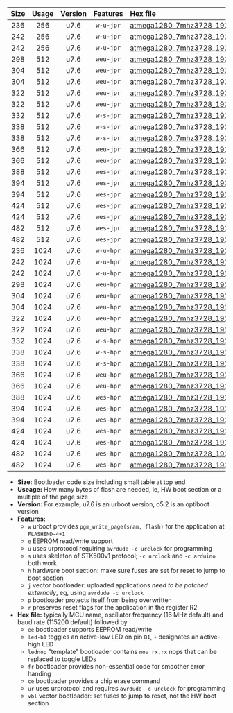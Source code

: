 |Size|Usage|Version|Features|Hex file|
|:-:|:-:|:-:|:-:|:--|
|236|256|u7.6|`w-u-jpr`|[atmega1280_7mhz3728_19200bps_ur_vbl.hex](https://raw.githubusercontent.com/stefanrueger/urboot/main//atmega1280_7mhz3728_19200bps_ur_vbl.hex)|
|242|256|u7.6|`w-u-jpr`|[atmega1280_7mhz3728_19200bps_led+b7_ur_vbl.hex](https://raw.githubusercontent.com/stefanrueger/urboot/main//atmega1280_7mhz3728_19200bps_led+b7_ur_vbl.hex)|
|242|256|u7.6|`w-u-jpr`|[atmega1280_7mhz3728_19200bps_lednop_ur_vbl.hex](https://raw.githubusercontent.com/stefanrueger/urboot/main//atmega1280_7mhz3728_19200bps_lednop_ur_vbl.hex)|
|298|512|u7.6|`weu-jpr`|[atmega1280_7mhz3728_19200bps_ee_ur_vbl.hex](https://raw.githubusercontent.com/stefanrueger/urboot/main//atmega1280_7mhz3728_19200bps_ee_ur_vbl.hex)|
|304|512|u7.6|`weu-jpr`|[atmega1280_7mhz3728_19200bps_ee_led+b7_ur_vbl.hex](https://raw.githubusercontent.com/stefanrueger/urboot/main//atmega1280_7mhz3728_19200bps_ee_led+b7_ur_vbl.hex)|
|304|512|u7.6|`weu-jpr`|[atmega1280_7mhz3728_19200bps_ee_lednop_ur_vbl.hex](https://raw.githubusercontent.com/stefanrueger/urboot/main//atmega1280_7mhz3728_19200bps_ee_lednop_ur_vbl.hex)|
|322|512|u7.6|`weu-jpr`|[atmega1280_7mhz3728_19200bps_ee_led+b7_fr_ur_vbl.hex](https://raw.githubusercontent.com/stefanrueger/urboot/main//atmega1280_7mhz3728_19200bps_ee_led+b7_fr_ur_vbl.hex)|
|322|512|u7.6|`weu-jpr`|[atmega1280_7mhz3728_19200bps_ee_lednop_fr_ur_vbl.hex](https://raw.githubusercontent.com/stefanrueger/urboot/main//atmega1280_7mhz3728_19200bps_ee_lednop_fr_ur_vbl.hex)|
|332|512|u7.6|`w-s-jpr`|[atmega1280_7mhz3728_19200bps_vbl.hex](https://raw.githubusercontent.com/stefanrueger/urboot/main//atmega1280_7mhz3728_19200bps_vbl.hex)|
|338|512|u7.6|`w-s-jpr`|[atmega1280_7mhz3728_19200bps_led+b7_vbl.hex](https://raw.githubusercontent.com/stefanrueger/urboot/main//atmega1280_7mhz3728_19200bps_led+b7_vbl.hex)|
|338|512|u7.6|`w-s-jpr`|[atmega1280_7mhz3728_19200bps_lednop_vbl.hex](https://raw.githubusercontent.com/stefanrueger/urboot/main//atmega1280_7mhz3728_19200bps_lednop_vbl.hex)|
|366|512|u7.6|`weu-jpr`|[atmega1280_7mhz3728_19200bps_ee_led+b7_fr_ce_ur_vbl.hex](https://raw.githubusercontent.com/stefanrueger/urboot/main//atmega1280_7mhz3728_19200bps_ee_led+b7_fr_ce_ur_vbl.hex)|
|366|512|u7.6|`weu-jpr`|[atmega1280_7mhz3728_19200bps_ee_lednop_fr_ce_ur_vbl.hex](https://raw.githubusercontent.com/stefanrueger/urboot/main//atmega1280_7mhz3728_19200bps_ee_lednop_fr_ce_ur_vbl.hex)|
|388|512|u7.6|`wes-jpr`|[atmega1280_7mhz3728_19200bps_ee_vbl.hex](https://raw.githubusercontent.com/stefanrueger/urboot/main//atmega1280_7mhz3728_19200bps_ee_vbl.hex)|
|394|512|u7.6|`wes-jpr`|[atmega1280_7mhz3728_19200bps_ee_led+b7_vbl.hex](https://raw.githubusercontent.com/stefanrueger/urboot/main//atmega1280_7mhz3728_19200bps_ee_led+b7_vbl.hex)|
|394|512|u7.6|`wes-jpr`|[atmega1280_7mhz3728_19200bps_ee_lednop_vbl.hex](https://raw.githubusercontent.com/stefanrueger/urboot/main//atmega1280_7mhz3728_19200bps_ee_lednop_vbl.hex)|
|424|512|u7.6|`wes-jpr`|[atmega1280_7mhz3728_19200bps_ee_led+b7_fr_vbl.hex](https://raw.githubusercontent.com/stefanrueger/urboot/main//atmega1280_7mhz3728_19200bps_ee_led+b7_fr_vbl.hex)|
|424|512|u7.6|`wes-jpr`|[atmega1280_7mhz3728_19200bps_ee_lednop_fr_vbl.hex](https://raw.githubusercontent.com/stefanrueger/urboot/main//atmega1280_7mhz3728_19200bps_ee_lednop_fr_vbl.hex)|
|482|512|u7.6|`wes-jpr`|[atmega1280_7mhz3728_19200bps_ee_led+b7_fr_ce_vbl.hex](https://raw.githubusercontent.com/stefanrueger/urboot/main//atmega1280_7mhz3728_19200bps_ee_led+b7_fr_ce_vbl.hex)|
|482|512|u7.6|`wes-jpr`|[atmega1280_7mhz3728_19200bps_ee_lednop_fr_ce_vbl.hex](https://raw.githubusercontent.com/stefanrueger/urboot/main//atmega1280_7mhz3728_19200bps_ee_lednop_fr_ce_vbl.hex)|
|236|1024|u7.6|`w-u-hpr`|[atmega1280_7mhz3728_19200bps_ur.hex](https://raw.githubusercontent.com/stefanrueger/urboot/main//atmega1280_7mhz3728_19200bps_ur.hex)|
|242|1024|u7.6|`w-u-hpr`|[atmega1280_7mhz3728_19200bps_led+b7_ur.hex](https://raw.githubusercontent.com/stefanrueger/urboot/main//atmega1280_7mhz3728_19200bps_led+b7_ur.hex)|
|242|1024|u7.6|`w-u-hpr`|[atmega1280_7mhz3728_19200bps_lednop_ur.hex](https://raw.githubusercontent.com/stefanrueger/urboot/main//atmega1280_7mhz3728_19200bps_lednop_ur.hex)|
|298|1024|u7.6|`weu-hpr`|[atmega1280_7mhz3728_19200bps_ee_ur.hex](https://raw.githubusercontent.com/stefanrueger/urboot/main//atmega1280_7mhz3728_19200bps_ee_ur.hex)|
|304|1024|u7.6|`weu-hpr`|[atmega1280_7mhz3728_19200bps_ee_led+b7_ur.hex](https://raw.githubusercontent.com/stefanrueger/urboot/main//atmega1280_7mhz3728_19200bps_ee_led+b7_ur.hex)|
|304|1024|u7.6|`weu-hpr`|[atmega1280_7mhz3728_19200bps_ee_lednop_ur.hex](https://raw.githubusercontent.com/stefanrueger/urboot/main//atmega1280_7mhz3728_19200bps_ee_lednop_ur.hex)|
|322|1024|u7.6|`weu-hpr`|[atmega1280_7mhz3728_19200bps_ee_led+b7_fr_ur.hex](https://raw.githubusercontent.com/stefanrueger/urboot/main//atmega1280_7mhz3728_19200bps_ee_led+b7_fr_ur.hex)|
|322|1024|u7.6|`weu-hpr`|[atmega1280_7mhz3728_19200bps_ee_lednop_fr_ur.hex](https://raw.githubusercontent.com/stefanrueger/urboot/main//atmega1280_7mhz3728_19200bps_ee_lednop_fr_ur.hex)|
|332|1024|u7.6|`w-s-hpr`|[atmega1280_7mhz3728_19200bps.hex](https://raw.githubusercontent.com/stefanrueger/urboot/main//atmega1280_7mhz3728_19200bps.hex)|
|338|1024|u7.6|`w-s-hpr`|[atmega1280_7mhz3728_19200bps_led+b7.hex](https://raw.githubusercontent.com/stefanrueger/urboot/main//atmega1280_7mhz3728_19200bps_led+b7.hex)|
|338|1024|u7.6|`w-s-hpr`|[atmega1280_7mhz3728_19200bps_lednop.hex](https://raw.githubusercontent.com/stefanrueger/urboot/main//atmega1280_7mhz3728_19200bps_lednop.hex)|
|366|1024|u7.6|`weu-hpr`|[atmega1280_7mhz3728_19200bps_ee_led+b7_fr_ce_ur.hex](https://raw.githubusercontent.com/stefanrueger/urboot/main//atmega1280_7mhz3728_19200bps_ee_led+b7_fr_ce_ur.hex)|
|366|1024|u7.6|`weu-hpr`|[atmega1280_7mhz3728_19200bps_ee_lednop_fr_ce_ur.hex](https://raw.githubusercontent.com/stefanrueger/urboot/main//atmega1280_7mhz3728_19200bps_ee_lednop_fr_ce_ur.hex)|
|388|1024|u7.6|`wes-hpr`|[atmega1280_7mhz3728_19200bps_ee.hex](https://raw.githubusercontent.com/stefanrueger/urboot/main//atmega1280_7mhz3728_19200bps_ee.hex)|
|394|1024|u7.6|`wes-hpr`|[atmega1280_7mhz3728_19200bps_ee_led+b7.hex](https://raw.githubusercontent.com/stefanrueger/urboot/main//atmega1280_7mhz3728_19200bps_ee_led+b7.hex)|
|394|1024|u7.6|`wes-hpr`|[atmega1280_7mhz3728_19200bps_ee_lednop.hex](https://raw.githubusercontent.com/stefanrueger/urboot/main//atmega1280_7mhz3728_19200bps_ee_lednop.hex)|
|424|1024|u7.6|`wes-hpr`|[atmega1280_7mhz3728_19200bps_ee_led+b7_fr.hex](https://raw.githubusercontent.com/stefanrueger/urboot/main//atmega1280_7mhz3728_19200bps_ee_led+b7_fr.hex)|
|424|1024|u7.6|`wes-hpr`|[atmega1280_7mhz3728_19200bps_ee_lednop_fr.hex](https://raw.githubusercontent.com/stefanrueger/urboot/main//atmega1280_7mhz3728_19200bps_ee_lednop_fr.hex)|
|482|1024|u7.6|`wes-hpr`|[atmega1280_7mhz3728_19200bps_ee_led+b7_fr_ce.hex](https://raw.githubusercontent.com/stefanrueger/urboot/main//atmega1280_7mhz3728_19200bps_ee_led+b7_fr_ce.hex)|
|482|1024|u7.6|`wes-hpr`|[atmega1280_7mhz3728_19200bps_ee_lednop_fr_ce.hex](https://raw.githubusercontent.com/stefanrueger/urboot/main//atmega1280_7mhz3728_19200bps_ee_lednop_fr_ce.hex)|

- **Size:** Bootloader code size including small table at top end
- **Useage:** How many bytes of flash are needed, ie, HW boot section or a multiple of the page size
- **Version:** For example, u7.6 is an urboot version, o5.2 is an optiboot version
- **Features:**
  + `w` urboot provides `pgm_write_page(sram, flash)` for the application at `FLASHEND-4+1`
  + `e` EEPROM read/write support
  + `u` uses urprotocol requiring `avrdude -c urclock` for programming
  + `s` uses skeleton of STK500v1 protocol; `-c urclock` and `-c arduino` both work
  + `h` hardware boot section: make sure fuses are set for reset to jump to boot section
  + `j` vector bootloader: uploaded applications *need to be patched externally*, eg, using `avrdude -c urclock`
  + `p` bootloader protects itself from being overwritten
  + `r` preserves reset flags for the application in the register R2
- **Hex file:** typically MCU name, oscillator frequency (16 MHz default) and baud rate (115200 default) followed by
  + `ee` bootloader supports EEPROM read/write
  + `led-b1` toggles an active-low LED on pin `B1`, `+` designates an active-high LED
  + `lednop` "template" bootloader contains `mov rx,rx` nops that can be replaced to toggle LEDs
  + `fr` bootloader provides non-essential code for smoother error handing
  + `ce` bootloader provides a chip erase command
  + `ur` uses urprotocol and requires `avrdude -c urclock` for programming
  + `vbl` vector bootloader: set fuses to jump to reset, not the HW boot section

